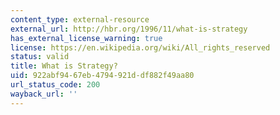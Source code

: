 ```yaml
---
content_type: external-resource
external_url: http://hbr.org/1996/11/what-is-strategy
has_external_license_warning: true
license: https://en.wikipedia.org/wiki/All_rights_reserved
status: valid
title: What is Strategy?
uid: 922abf94-67eb-4794-921d-df882f49aa80
url_status_code: 200
wayback_url: ''
---
```

